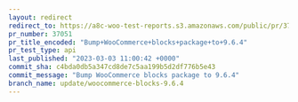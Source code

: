 ```yaml
---
layout: redirect
redirect_to: https://a8c-woo-test-reports.s3.amazonaws.com/public/pr/37051/api/index.html
pr_number: 37051
pr_title_encoded: "Bump+WooCommerce+blocks+package+to+9.6.4"
pr_test_type: api
last_published: "2023-03-03 11:00:42 +0000"
commit_sha: c4bda0db5a347cd8de7c5aa199b5d2df776b5e43
commit_message: "Bump WooCommerce blocks package to 9.6.4"
branch_name: update/woocommerce-blocks-9.6.4
---
```

